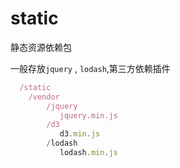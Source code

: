 # static

静态资源依赖包

一般存放`jquery` , `lodash`,第三方依赖插件


```js
  /static
    /vendor
        /jquery
           jquery.min.js
        /d3
           d3.min.js
        /lodash
           lodash.min.js
```